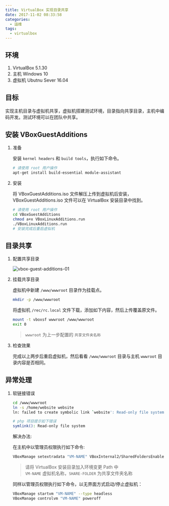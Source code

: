 ```yaml
---
title: VirtualBox 实现目录共享
date: 2017-11-02 08:33:58
categories:
  - 运维
tags:
  - virtualbox
---
```


## 环境

1. VirtualBox 5.1.30
2. 主机 Windows 10
3. 虚拟机 Ubutnu Sever 16.04

## 目标

实现主机目录与虚拟机共享，虚拟机搭建测试环境，目录指向共享目录，主机中编码开发。测试环境可以在团队中共享。

## 安装 VBoxGuestAdditions

1. 准备

    安装 `kernel headers` 和 `build tools`，执行如下命令。

    ```sh
    # 请使用 root 用户操作
    apt-get install build-essential module-assistant
    ```

2. 安装

    将 VBoxGuestAdditions.iso 文件解压上传到虚拟机后安装，VBoxGuestAdditions.iso 文件可以在 VirtualBox 安装目录中找到。

    ```sh
    # 请使用 root 用户操作
    cd VBoxGuestAdditions
    chmod a+x VBoxLinuxAdditions.run
    ./VBoxLinuxAdditions.run 
    # 安装完成后重启虚拟机
    ```

## 目录共享

1. 配置共享目录

    ![vbox-guest-additions-01](/images/vbox-guest-additions-01.png)

2. 挂载共享目录

    虚拟机中新建 `/www/wwwroot` 目录作为挂载点。

    ```sh
    mkdir -p /www/wwwroot
    ```

    将虚拟机 `/rec/rc.local` 文件下载，添加如下内容，然后上传覆盖原文件。

    ```sh
    mount -t vboxsf wwwroot /www/wwwroot
    exit 0
    ```

    > `wwwroot` 为上一步配置的 `共享文件夹名称`

3. 检查效果

    完成以上两步后重启虚拟机，然后看看 `/www/wwwroot` 目录与主机 `wwwroot` 目录内容是否相同。

## 异常处理

1. 软链接错误

    ```sh
    cd /www/wwwroot
    ln -s /home/website website
    ln: failed to create symbolic link `website': Read-only file system
    ```

    ```sh
    # php 项目提示如下错误
    symlink(): Read-only file system
    ```

    解决办法:

    在主机中以管理员权限执行如下命令:

    ```sh
    VBoxManage setextradata "VM-NAME" VBoxInternal2/SharedFoldersEnableSymlinksCreate/SHARE-FOLDER 1
    ```

    > 请将 VirtualBox 安装目录加入环境变更 Path 中  
    > `VM-NAME` 虚拟机名称，`SHARE-FOLDER` 为共享文件夹名称

    同样以管理员权限执行如下命令，以无界面方式启动/停止虚拟机：

    ```sh
    VBoxManage startvm "VM-NAME" --type headless
    VBoxManage controlvm "VM-NAME" poweroff
    ```
